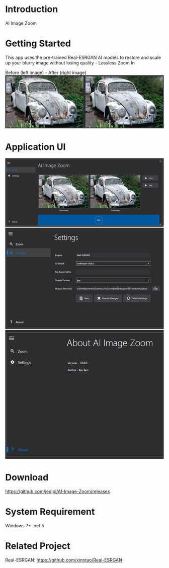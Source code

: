 # Introduction 
AI Image Zoom

# Getting Started
This app uses the pre-trained Real-ESRGAN AI models to restore and scale up your blurry image without losing quality - Lossless Zoom In

Before (left image) - After (right image)
![](img/1.png)

# Application UI
![](img/ai-image-zoom-ui.png)
![](img/ai-image-zoom-settings.png)
![](img/ai-image-zoom-about.png)

# Download
https://github.com/jedipi/AI-Image-Zoom/releases


# System Requirement 
Windows 7+
.net 5

# Related Project
Real-ESRGAN: https://github.com/xinntao/Real-ESRGAN


